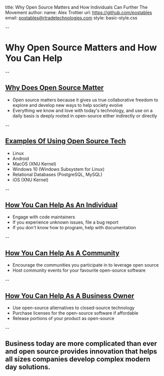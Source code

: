 title: Why Open Source Matters and How Individuals Can Further The Movement
author:
   name: Alex Trottier
   url: https://github.com/postables
   email: postables@rtradetechnologies.com
style: basic-style.css

--

# Why Open Source Matters and How You Can Help

--

## <u> Why Does Open Source Matter </u>

* Open source matters because it gives us true collaborative freedom to explore and develop new ways to help society evolve
* Everything we know and love with today's technology, and use on a daily basis is deeply rooted in open-source either indirectly or directly

-- 

## <u> Examples Of Using Open Source Tech </u>

* Linux
* Android
* MacOS (XNU Kernel)
* Windows 10 (Windows Subsystem for Linux)
* Relational Databases (PostgreSQL, MySQL)
* iOS (XNU Kernel)

-- 

## <u> How You Can Help As An Individual </u>

* Engage with code maintainers
* If you experience unknown issues, file a bug report
* If you don't know how to program, help with documentation

-- 

## <u> How You Can Help As A Community </u>

* Encourage the communities you participate in to leverage open source
* Host community events for your favourite open-source software

--

## <u> How You Can Help As A Business Owner </u>

* Use open-source alternatives to closed-source technology
* Purchase licenses for the open-source software if affordable
* Release portions of your product as open-source

--

## Business today are more complicated than ever and open source provides innovation that helps all sizes companies develop complex modern day solutions. 
